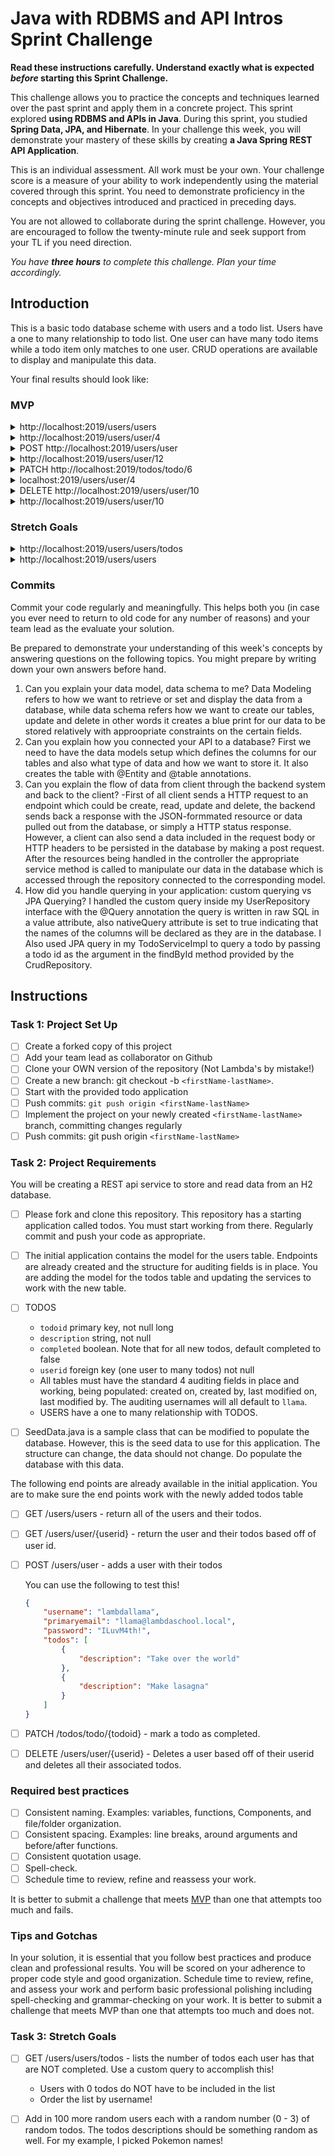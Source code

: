 # Java with RDBMS and API Intros Sprint Challenge

**Read these instructions carefully. Understand exactly what is expected _before_ starting this Sprint Challenge.**

This challenge allows you to practice the concepts and techniques learned over the past sprint and apply them in a concrete project. This sprint explored **using RDBMS and APIs in Java**. During this sprint, you studied **Spring Data, JPA, and Hibernate**. In your challenge this week, you will demonstrate your mastery of these skills by creating **a Java Spring REST API Application**.

This is an individual assessment. All work must be your own. Your challenge score is a measure of your ability to work independently using the material covered through this sprint. You need to demonstrate proficiency in the concepts and objectives introduced and practiced in preceding days.

You are not allowed to collaborate during the sprint challenge. However, you are encouraged to follow the twenty-minute rule and seek support from your TL if you need direction.

_You have **three hours** to complete this challenge. Plan your time accordingly._

## Introduction

This is a basic todo database scheme with users and a todo list. Users have a one to many relationship to todo list. One user can have many todo items while a todo item only matches to one user. CRUD operations are available to display and manipulate this data.

Your final results should look like:

### MVP

<details>
<summary>http://localhost:2019/users/users</summary>

```JSON
[
    {
        "userid": 1,
        "username": "admin",
        "primaryemail": "admin@lambdaschool.local",
        "todos": [
            {
                "todoid": 2,
                "description": "Give Joe access rights",
                "completed": false
            },
            {
                "todoid": 3,
                "description": "Change the color of the home page",
                "completed": false
            }
        ]
    },
    {
        "userid": 4,
        "username": "cinnamon",
        "primaryemail": "cinnamon@lambdaschool.local",
        "todos": [
            {
                "todoid": 5,
                "description": "Take a nap",
                "completed": false
            },
            {
                "todoid": 6,
                "description": "Rearrange my hutch",
                "completed": false
            },
            {
                "todoid": 7,
                "description": "Groom my fur",
                "completed": false
            }
        ]
    },
    {
        "userid": 8,
        "username": "barnbarn",
        "primaryemail": "barnbarn@lambdaschool.local",
        "todos": [
            {
                "todoid": 9,
                "description": "Rearrange my hutch",
                "completed": false
            }
        ]
    },
    {
        "userid": 10,
        "username": "puttat",
        "primaryemail": "puttat@school.lambda",
        "todos": []
    },
    {
        "userid": 11,
        "username": "misskitty",
        "primaryemail": "misskitty@school.lambda",
        "todos": []
    }
]
```

</details>

<details>
<summary>http://localhost:2019/users/user/4</summary>

```JSON
{
    "userid": 4,
    "username": "cinnamon",
    "primaryemail": "cinnamon@lambdaschool.local",
    "todos": [
        {
            "todoid": 5,
            "description": "Take a nap",
            "completed": false
        },
        {
            "todoid": 6,
            "description": "Rearrange my hutch",
            "completed": false
        },
        {
            "todoid": 7,
            "description": "Groom my fur",
            "completed": false
        }
    ]
}
```

</details>

<details>
<summary>POST http://localhost:2019/users/user</summary>

DATA

```JSON
  {
      "username": "lambdallama",
      "primaryemail": "llama@lambdaschool.local",
      "password": "ILuvM4th!",
      "todos": [
          {
              "description": "Take over the world"
          },
          {
              "description": "Make lasagna"
          }
      ]
  }
```

OUTPUT

```TEXT
Status OK
http://localhost:2019/users/user/12
```

</details>

<details>
<summary>http://localhost:2019/users/user/12</summary>

```JSON
{
    "userid": 12,
    "username": "lambdallama",
    "primaryemail": "llama@lambdaschool.local",
    "todos": [
        {
            "todoid": 13,
            "description": "Take over the world",
            "completed": false
        },
        {
            "todoid": 14,
            "description": "Make lasagna",
            "completed": false
        }
    ]
}
```

</details>

<details>
<summary>PATCH http://localhost:2019/todos/todo/6</summary>

OUTPUT

```TEXT
STATUS OK
```

</details>

<details>
<summary>localhost:2019/users/user/4</summary>

```JSON
{
    "userid": 4,
    "username": "cinnamon",
    "primaryemail": "cinnamon@lambdaschool.local",
    "todos": [
        {
            "todoid": 5,
            "description": "Take a nap",
            "completed": false
        },
        {
            "todoid": 6,
            "description": "Rearrange my hutch",
            "completed": true
        },
        {
            "todoid": 7,
            "description": "Groom my fur",
            "completed": false
        }
    ]
}
```

</details>

<details>
<summary>DELETE http://localhost:2019/users/user/10</summary>

OUTPUT

```TEXT
STATUS OK
```

</details>

<details>
<summary>http://localhost:2019/users/user/10</summary>

```JSON
{
    "timestamp": "2020-07-14 14:55:38",
    "status": 500,
    "error": "Internal Server Error",
    "message": "User id 10 not found!",
    "trace": "javax.persistence.EntityNotFoundException: User id 10 not found!\n\tat com.lambdaschool.todos.services.UserServiceImpl.lambda$findUserById$0(UserServiceImpl.java:37)\n\tat java.base/java.util.Optional.orElseThrow(Optional.java:401)\n\tat com.lambdaschool.todos.services.UserServiceImpl.findUserById(UserServiceImpl.java:37)\n\tat com.lambdaschool.todos.services.UserServiceImpl$$FastClassBySpringCGLIB$$3b13ff41.invoke(<generated>)\n\tat org.springframework.cglib.proxy.MethodProxy.invoke(MethodProxy.java:218)\n\tat org.springframework.aop.framework.CglibAopProxy$CglibMethodInvocation.invokeJoinpoint(CglibAopProxy.java:769)\n\tat org.springframework.aop.framework.ReflectiveMethodInvocation.proceed(ReflectiveMethodInvocation.java:163)\n\tat org.springframework.aop.framework.CglibAopProxy$CglibMethodInvocation.proceed(CglibAopProxy.java:747)\n\tat org.springframework.transaction.interceptor.TransactionAspectSupport.invokeWithinTransaction(TransactionAspectSupport.java:366)\n\tat org.springframework.transaction.interceptor.TransactionInterceptor.invoke(TransactionInterceptor.java:99)\n\tat org.springframework.aop.framework.ReflectiveMethodInvocation.proceed(ReflectiveMethodInvocation.java:186)\n\tat org.springframework.aop.framework.CglibAopProxy$CglibMethodInvocation.proceed(CglibAopProxy.java:747)\n\tat org.springframework.aop.framework.CglibAopProxy$DynamicAdvisedInterceptor.intercept(CglibAopProxy.java:689)\n\tat com.lambdaschool.todos.services.UserServiceImpl$$EnhancerBySpringCGLIB$$d1e3f76f.findUserById(<generated>)\n\tat com.lambdaschool.todos.controllers.UserController.getUserById(UserController.java:61)\n\tat java.base/jdk.internal.reflect.NativeMethodAccessorImpl.invoke0(Native Method)\n\tat java.base/jdk.internal.reflect.NativeMethodAccessorImpl.invoke(NativeMethodAccessorImpl.java:62)\n\tat java.base/jdk.internal.reflect.DelegatingMethodAccessorImpl.invoke(DelegatingMethodAccessorImpl.java:43)\n\tat java.base/java.lang.reflect.Method.invoke(Method.java:564)\n\tat org.springframework.web.method.support.InvocableHandlerMethod.doInvoke(InvocableHandlerMethod.java:190)\n\tat org.springframework.web.method.support.InvocableHandlerMethod.invokeForRequest(InvocableHandlerMethod.java:138)\n\tat org.springframework.web.servlet.mvc.method.annotation.ServletInvocableHandlerMethod.invokeAndHandle(ServletInvocableHandlerMethod.java:106)\n\tat org.springframework.web.servlet.mvc.method.annotation.RequestMappingHandlerAdapter.invokeHandlerMethod(RequestMappingHandlerAdapter.java:879)\n\tat org.springframework.web.servlet.mvc.method.annotation.RequestMappingHandlerAdapter.handleInternal(RequestMappingHandlerAdapter.java:793)\n\tat org.springframework.web.servlet.mvc.method.AbstractHandlerMethodAdapter.handle(AbstractHandlerMethodAdapter.java:87)\n\tat org.springframework.web.servlet.DispatcherServlet.doDispatch(DispatcherServlet.java:1040)\n\tat org.springframework.web.servlet.DispatcherServlet.doService(DispatcherServlet.java:943)\n\tat org.springframework.web.servlet.FrameworkServlet.processRequest(FrameworkServlet.java:1006)\n\tat org.springframework.web.servlet.FrameworkServlet.doGet(FrameworkServlet.java:898)\n\tat javax.servlet.http.HttpServlet.service(HttpServlet.java:634)\n\tat org.springframework.web.servlet.FrameworkServlet.service(FrameworkServlet.java:883)\n\tat javax.servlet.http.HttpServlet.service(HttpServlet.java:741)\n\tat org.apache.catalina.core.ApplicationFilterChain.internalDoFilter(ApplicationFilterChain.java:231)\n\tat org.apache.catalina.core.ApplicationFilterChain.doFilter(ApplicationFilterChain.java:166)\n\tat org.apache.tomcat.websocket.server.WsFilter.doFilter(WsFilter.java:53)\n\tat org.apache.catalina.core.ApplicationFilterChain.internalDoFilter(ApplicationFilterChain.java:193)\n\tat org.apache.catalina.core.ApplicationFilterChain.doFilter(ApplicationFilterChain.java:166)\n\tat org.springframework.web.filter.RequestContextFilter.doFilterInternal(RequestContextFilter.java:100)\n\tat org.springframework.web.filter.OncePerRequestFilter.doFilter(OncePerRequestFilter.java:119)\n\tat org.apache.catalina.core.ApplicationFilterChain.internalDoFilter(ApplicationFilterChain.java:193)\n\tat org.apache.catalina.core.ApplicationFilterChain.doFilter(ApplicationFilterChain.java:166)\n\tat org.springframework.web.filter.FormContentFilter.doFilterInternal(FormContentFilter.java:93)\n\tat org.springframework.web.filter.OncePerRequestFilter.doFilter(OncePerRequestFilter.java:119)\n\tat org.apache.catalina.core.ApplicationFilterChain.internalDoFilter(ApplicationFilterChain.java:193)\n\tat org.apache.catalina.core.ApplicationFilterChain.doFilter(ApplicationFilterChain.java:166)\n\tat org.springframework.web.filter.CharacterEncodingFilter.doFilterInternal(CharacterEncodingFilter.java:201)\n\tat org.springframework.web.filter.OncePerRequestFilter.doFilter(OncePerRequestFilter.java:119)\n\tat org.apache.catalina.core.ApplicationFilterChain.internalDoFilter(ApplicationFilterChain.java:193)\n\tat org.apache.catalina.core.ApplicationFilterChain.doFilter(ApplicationFilterChain.java:166)\n\tat org.apache.catalina.core.StandardWrapperValve.invoke(StandardWrapperValve.java:202)\n\tat org.apache.catalina.core.StandardContextValve.invoke(StandardContextValve.java:96)\n\tat org.apache.catalina.authenticator.AuthenticatorBase.invoke(AuthenticatorBase.java:541)\n\tat org.apache.catalina.core.StandardHostValve.invoke(StandardHostValve.java:139)\n\tat org.apache.catalina.valves.ErrorReportValve.invoke(ErrorReportValve.java:92)\n\tat org.apache.catalina.core.StandardEngineValve.invoke(StandardEngineValve.java:74)\n\tat org.apache.catalina.connector.CoyoteAdapter.service(CoyoteAdapter.java:343)\n\tat org.apache.coyote.http11.Http11Processor.service(Http11Processor.java:367)\n\tat org.apache.coyote.AbstractProcessorLight.process(AbstractProcessorLight.java:65)\n\tat org.apache.coyote.AbstractProtocol$ConnectionHandler.process(AbstractProtocol.java:868)\n\tat org.apache.tomcat.util.net.NioEndpoint$SocketProcessor.doRun(NioEndpoint.java:1639)\n\tat org.apache.tomcat.util.net.SocketProcessorBase.run(SocketProcessorBase.java:49)\n\tat java.base/java.util.concurrent.ThreadPoolExecutor.runWorker(ThreadPoolExecutor.java:1130)\n\tat java.base/java.util.concurrent.ThreadPoolExecutor$Worker.run(ThreadPoolExecutor.java:630)\n\tat org.apache.tomcat.util.threads.TaskThread$WrappingRunnable.run(TaskThread.java:61)\n\tat java.base/java.lang.Thread.run(Thread.java:832)\n",
    "path": "/users/user/10"
}
```

</details>

### Stretch Goals

<details>
<summary>http://localhost:2019/users/users/todos</summary>

```JSON
[
    {
        "usernamerpt": "admin",
        "counttodos": 2
    },
    {
        "usernamerpt": "barnbarn",
        "counttodos": 1
    },
    {
        "usernamerpt": "cinnamon",
        "counttodos": 3
    }
]
```

</details>

<details>
<summary>http://localhost:2019/users/users</summary>

```JSON
[
    {
        "userid": 1,
        "username": "admin",
        "primaryemail": "admin@lambdaschool.local",
        "todos": [
            {
                "todoid": 2,
                "description": "Give Joe access rights",
                "completed": false
            },
            {
                "todoid": 3,
                "description": "Change the color of the home page",
                "completed": false
            }
        ]
    },
    {
        "userid": 4,
        "username": "cinnamon",
        "primaryemail": "cinnamon@lambdaschool.local",
        "todos": [
            {
                "todoid": 5,
                "description": "Take a nap",
                "completed": false
            },
            {
                "todoid": 6,
                "description": "Rearrange my hutch",
                "completed": false
            },
            {
                "todoid": 7,
                "description": "Groom my fur",
                "completed": false
            }
        ]
    },
    {
        "userid": 8,
        "username": "barnbarn",
        "primaryemail": "barnbarn@lambdaschool.local",
        "todos": [
            {
                "todoid": 9,
                "description": "Rearrange my hutch",
                "completed": false
            }
        ]
    },
    {
        "userid": 10,
        "username": "puttat",
        "primaryemail": "puttat@school.lambda",
        "todos": []
    },
    {
        "userid": 11,
        "username": "misskitty",
        "primaryemail": "misskitty@school.lambda",
        "todos": []
    },
    {
        "userid": 12,
        "username": "kyle.wunsch",
        "primaryemail": "morton.predovic@gmail.com",
        "todos": [
            {
                "todoid": 13,
                "description": "Catch Onix",
                "completed": false
            },
            {
                "todoid": 14,
                "description": "Catch Seel",
                "completed": false
            },
            {
                "todoid": 15,
                "description": "Catch Seadra",
                "completed": false
            }
        ]
    },
    {
        "userid": 16,
        "username": "wilmer.bahringer",
        "primaryemail": "kyle.stoltenberg@yahoo.com",
        "todos": [
            {
                "todoid": 17,
                "description": "Catch Rapidash",
                "completed": false
            },
            {
                "todoid": 18,
                "description": "Catch Butterfree",
                "completed": false
            },
            {
                "todoid": 19,
                "description": "Catch Muk",
                "completed": false
            }
        ]
    },
    {
        "userid": 20,
        "username": "tamala.jacobs",
        "primaryemail": "darin.sipes@yahoo.com",
        "todos": [
            {
                "todoid": 21,
                "description": "Catch Oddish",
                "completed": false
            },
            {
                "todoid": 22,
                "description": "Catch Dragonair",
                "completed": false
            },
            {
                "todoid": 23,
                "description": "Catch Weedle",
                "completed": false
            }
        ]
    },
    {
        "userid": 24,
        "username": "aaron.braun",
        "primaryemail": "helen.homenick@gmail.com",
        "todos": [
            {
                "todoid": 25,
                "description": "Catch Fearow",
                "completed": false
            }
        ]
    },
    {
        "userid": 26,
        "username": "griselda.collins",
        "primaryemail": "ramiro.bayer@hotmail.com",
        "todos": [
            {
                "todoid": 27,
                "description": "Catch Arbok",
                "completed": false
            },
            {
                "todoid": 28,
                "description": "Catch Beedrill",
                "completed": false
            },
            {
                "todoid": 29,
                "description": "Catch Pikachu",
                "completed": false
            }
        ]
    },
    {
        "userid": 30,
        "username": "javier.schulist",
        "primaryemail": "edgar.mckenzie@yahoo.com",
        "todos": [
            {
                "todoid": 31,
                "description": "Catch Porygon",
                "completed": false
            },
            {
                "todoid": 32,
                "description": "Catch Beedrill",
                "completed": false
            }
        ]
    },
    {
        "userid": 33,
        "username": "barbera.raynor",
        "primaryemail": "douglass.bartoletti@yahoo.com",
        "todos": [
            {
                "todoid": 34,
                "description": "Catch Bellsprout",
                "completed": false
            },
            {
                "todoid": 35,
                "description": "Catch Meowth",
                "completed": false
            }
        ]
    },
    {
        "userid": 36,
        "username": "rosanne.steuber",
        "primaryemail": "delinda.bergstrom@hotmail.com",
        "todos": [
            {
                "todoid": 37,
                "description": "Catch Sandslash",
                "completed": false
            }
        ]
    },
    {
        "userid": 38,
        "username": "sam.mckenzie",
        "primaryemail": "dominique.ebert@hotmail.com",
        "todos": [
            {
                "todoid": 39,
                "description": "Catch Pidgeot",
                "completed": false
            },
            {
                "todoid": 40,
                "description": "Catch Aerodactyl",
                "completed": false
            },
            {
                "todoid": 41,
                "description": "Catch Wigglytuff",
                "completed": false
            }
        ]
    },
    {
        "userid": 42,
        "username": "branda.howe",
        "primaryemail": "carolynn.murray@hotmail.com",
        "todos": [
            {
                "todoid": 43,
                "description": "Catch Kakuna",
                "completed": false
            },
            {
                "todoid": 44,
                "description": "Catch Ekans",
                "completed": false
            }
        ]
    },
    {
        "userid": 45,
        "username": "gertrud.crona",
        "primaryemail": "linwood.marquardt@yahoo.com",
        "todos": [
            {
                "todoid": 46,
                "description": "Catch Gloom",
                "completed": false
            },
            {
                "todoid": 47,
                "description": "Catch Moltres",
                "completed": false
            },
            {
                "todoid": 48,
                "description": "Catch Spearow",
                "completed": false
            }
        ]
    },
    {
        "userid": 49,
        "username": "leo.osinski",
        "primaryemail": "neely.swift@yahoo.com",
        "todos": [
            {
                "todoid": 50,
                "description": "Catch Zapdos",
                "completed": false
            },
            {
                "todoid": 51,
                "description": "Catch Charmeleon",
                "completed": false
            }
        ]
    },
    {
        "userid": 52,
        "username": "shemika.brakus",
        "primaryemail": "doug.upton@hotmail.com",
        "todos": [
            {
                "todoid": 53,
                "description": "Catch Magneton",
                "completed": false
            },
            {
                "todoid": 54,
                "description": "Catch Slowpoke",
                "completed": false
            }
        ]
    },
    {
        "userid": 55,
        "username": "sam.bins",
        "primaryemail": "hang.mante@yahoo.com",
        "todos": [
            {
                "todoid": 56,
                "description": "Catch Nidoqueen",
                "completed": false
            },
            {
                "todoid": 57,
                "description": "Catch Sandshrew",
                "completed": false
            }
        ]
    },
    {
        "userid": 58,
        "username": "kathryn.mraz",
        "primaryemail": "larue.haley@hotmail.com",
        "todos": [
            {
                "todoid": 59,
                "description": "Catch Charmander",
                "completed": false
            },
            {
                "todoid": 60,
                "description": "Catch Dodrio",
                "completed": false
            }
        ]
    },
    {
        "userid": 61,
        "username": "elias.toy",
        "primaryemail": "earnestine.schiller@yahoo.com",
        "todos": [
            {
                "todoid": 62,
                "description": "Catch Krabby",
                "completed": false
            },
            {
                "todoid": 63,
                "description": "Catch Goldeen",
                "completed": false
            }
        ]
    },
    {
        "userid": 64,
        "username": "arlie.cassin",
        "primaryemail": "yun.aufderhar@hotmail.com",
        "todos": []
    },
    {
        "userid": 65,
        "username": "ashly.schimmel",
        "primaryemail": "asa.strosin@hotmail.com",
        "todos": [
            {
                "todoid": 66,
                "description": "Catch Rattata",
                "completed": false
            }
        ]
    },
    {
        "userid": 67,
        "username": "jeannette.lubowitz",
        "primaryemail": "jarrod.koepp@yahoo.com",
        "todos": [
            {
                "todoid": 68,
                "description": "Catch Arbok",
                "completed": false
            },
            {
                "todoid": 69,
                "description": "Catch Clefairy",
                "completed": false
            }
        ]
    },
    {
        "userid": 70,
        "username": "wan.haag",
        "primaryemail": "shalonda.graham@gmail.com",
        "todos": [
            {
                "todoid": 71,
                "description": "Catch Cloyster",
                "completed": false
            },
            {
                "todoid": 72,
                "description": "Catch Kakuna",
                "completed": false
            },
            {
                "todoid": 73,
                "description": "Catch Venusaur",
                "completed": false
            }
        ]
    },
    {
        "userid": 74,
        "username": "bernardina.beahan",
        "primaryemail": "beula.hegmann@yahoo.com",
        "todos": [
            {
                "todoid": 75,
                "description": "Catch Diglett",
                "completed": false
            }
        ]
    },
    {
        "userid": 76,
        "username": "roman.maggio",
        "primaryemail": "isabelle.ryan@gmail.com",
        "todos": [
            {
                "todoid": 77,
                "description": "Catch Hypno",
                "completed": false
            }
        ]
    },
    {
        "userid": 78,
        "username": "don.parker",
        "primaryemail": "marlene.koepp@gmail.com",
        "todos": [
            {
                "todoid": 79,
                "description": "Catch Farfetch'd",
                "completed": false
            },
            {
                "todoid": 80,
                "description": "Catch Vaporeon",
                "completed": false
            },
            {
                "todoid": 81,
                "description": "Catch Lapras",
                "completed": false
            }
        ]
    },
    {
        "userid": 82,
        "username": "jesse.wunsch",
        "primaryemail": "wayne.murazik@gmail.com",
        "todos": [
            {
                "todoid": 83,
                "description": "Catch Dratini",
                "completed": false
            },
            {
                "todoid": 84,
                "description": "Catch Machop",
                "completed": false
            },
            {
                "todoid": 85,
                "description": "Catch Venonat",
                "completed": false
            }
        ]
    },
    {
        "userid": 86,
        "username": "dan.kunde",
        "primaryemail": "heike.bergnaum@hotmail.com",
        "todos": [
            {
                "todoid": 87,
                "description": "Catch Arbok",
                "completed": false
            }
        ]
    },
    {
        "userid": 88,
        "username": "casandra.legros",
        "primaryemail": "wilburn.sipes@gmail.com",
        "todos": []
    },
    {
        "userid": 89,
        "username": "yahaira.rice",
        "primaryemail": "hal.kertzmann@yahoo.com",
        "todos": []
    },
    {
        "userid": 90,
        "username": "gertrud.dickinson",
        "primaryemail": "katelin.reichel@gmail.com",
        "todos": [
            {
                "todoid": 91,
                "description": "Catch Doduo",
                "completed": false
            },
            {
                "todoid": 92,
                "description": "Catch Ninetales",
                "completed": false
            },
            {
                "todoid": 93,
                "description": "Catch Mew",
                "completed": false
            }
        ]
    },
    {
        "userid": 94,
        "username": "miles.graham",
        "primaryemail": "joesph.willms@gmail.com",
        "todos": [
            {
                "todoid": 95,
                "description": "Catch Snorlax",
                "completed": false
            }
        ]
    },
    {
        "userid": 96,
        "username": "rossana.powlowski",
        "primaryemail": "porsha.purdy@yahoo.com",
        "todos": [
            {
                "todoid": 97,
                "description": "Catch Gastly",
                "completed": false
            },
            {
                "todoid": 98,
                "description": "Catch Geodude",
                "completed": false
            }
        ]
    },
    {
        "userid": 99,
        "username": "demetrius.collins",
        "primaryemail": "kassie.waters@gmail.com",
        "todos": [
            {
                "todoid": 100,
                "description": "Catch Articuno",
                "completed": false
            }
        ]
    },
    {
        "userid": 101,
        "username": "royce.miller",
        "primaryemail": "steven.wisoky@gmail.com",
        "todos": [
            {
                "todoid": 102,
                "description": "Catch Tentacruel",
                "completed": false
            }
        ]
    },
    {
        "userid": 103,
        "username": "marlin.wisozk",
        "primaryemail": "roderick.hoppe@gmail.com",
        "todos": [
            {
                "todoid": 104,
                "description": "Catch Machoke",
                "completed": false
            }
        ]
    },
    {
        "userid": 105,
        "username": "chauncey.rolfson",
        "primaryemail": "anthony.swift@gmail.com",
        "todos": [
            {
                "todoid": 106,
                "description": "Catch Arbok",
                "completed": false
            }
        ]
    },
    {
        "userid": 107,
        "username": "kyle.steuber",
        "primaryemail": "estelle.hane@yahoo.com",
        "todos": [
            {
                "todoid": 108,
                "description": "Catch Clefairy",
                "completed": false
            }
        ]
    },
    {
        "userid": 109,
        "username": "cecile.metz",
        "primaryemail": "euna.cole@gmail.com",
        "todos": []
    },
    {
        "userid": 110,
        "username": "lonny.parker",
        "primaryemail": "madie.maggio@gmail.com",
        "todos": [
            {
                "todoid": 111,
                "description": "Catch Seaking",
                "completed": false
            },
            {
                "todoid": 112,
                "description": "Catch Flareon",
                "completed": false
            }
        ]
    },
    {
        "userid": 113,
        "username": "myles.cronin",
        "primaryemail": "annelle.treutel@gmail.com",
        "todos": [
            {
                "todoid": 114,
                "description": "Catch Kadabra",
                "completed": false
            }
        ]
    },
    {
        "userid": 115,
        "username": "guy.koepp",
        "primaryemail": "merle.kassulke@hotmail.com",
        "todos": []
    },
    {
        "userid": 116,
        "username": "malcolm.mueller",
        "primaryemail": "norbert.abernathy@hotmail.com",
        "todos": [
            {
                "todoid": 117,
                "description": "Catch Pinsir",
                "completed": false
            },
            {
                "todoid": 118,
                "description": "Catch Gyarados",
                "completed": false
            },
            {
                "todoid": 119,
                "description": "Catch Snorlax",
                "completed": false
            }
        ]
    },
    {
        "userid": 120,
        "username": "darrell.kirlin",
        "primaryemail": "dirk.trantow@yahoo.com",
        "todos": [
            {
                "todoid": 121,
                "description": "Catch Spearow",
                "completed": false
            }
        ]
    },
    {
        "userid": 122,
        "username": "carter.sawayn",
        "primaryemail": "loni.williamson@hotmail.com",
        "todos": [
            {
                "todoid": 123,
                "description": "Catch Machop",
                "completed": false
            },
            {
                "todoid": 124,
                "description": "Catch Raichu",
                "completed": false
            },
            {
                "todoid": 125,
                "description": "Catch Clefable",
                "completed": false
            }
        ]
    },
    {
        "userid": 126,
        "username": "tana.mueller",
        "primaryemail": "laurel.denesik@yahoo.com",
        "todos": [
            {
                "todoid": 127,
                "description": "Catch Cloyster",
                "completed": false
            },
            {
                "todoid": 128,
                "description": "Catch Grimer",
                "completed": false
            },
            {
                "todoid": 129,
                "description": "Catch Rhydon",
                "completed": false
            }
        ]
    },
    {
        "userid": 130,
        "username": "lula.zulauf",
        "primaryemail": "claris.schroeder@gmail.com",
        "todos": [
            {
                "todoid": 131,
                "description": "Catch Beedrill",
                "completed": false
            },
            {
                "todoid": 132,
                "description": "Catch Venusaur",
                "completed": false
            }
        ]
    },
    {
        "userid": 133,
        "username": "jordan.champlin",
        "primaryemail": "phoebe.hahn@gmail.com",
        "todos": [
            {
                "todoid": 134,
                "description": "Catch Goldeen",
                "completed": false
            },
            {
                "todoid": 135,
                "description": "Catch Sandshrew",
                "completed": false
            },
            {
                "todoid": 136,
                "description": "Catch Articuno",
                "completed": false
            }
        ]
    },
    {
        "userid": 137,
        "username": "man.bernier",
        "primaryemail": "brant.howell@hotmail.com",
        "todos": []
    },
    {
        "userid": 138,
        "username": "phillip.spinka",
        "primaryemail": "caren.heaney@gmail.com",
        "todos": [
            {
                "todoid": 139,
                "description": "Catch Weezing",
                "completed": false
            }
        ]
    },
    {
        "userid": 140,
        "username": "trinidad.pollich",
        "primaryemail": "osvaldo.kuhlman@gmail.com",
        "todos": []
    },
    {
        "userid": 141,
        "username": "jessi.schimmel",
        "primaryemail": "sandra.watsica@yahoo.com",
        "todos": [
            {
                "todoid": 142,
                "description": "Catch Arbok",
                "completed": false
            },
            {
                "todoid": 143,
                "description": "Catch Abra",
                "completed": false
            }
        ]
    },
    {
        "userid": 144,
        "username": "cary.rodriguez",
        "primaryemail": "carolyne.crona@hotmail.com",
        "todos": [
            {
                "todoid": 145,
                "description": "Catch Charmander",
                "completed": false
            },
            {
                "todoid": 146,
                "description": "Catch Tauros",
                "completed": false
            }
        ]
    },
    {
        "userid": 147,
        "username": "daren.cassin",
        "primaryemail": "tamica.pfeffer@hotmail.com",
        "todos": [
            {
                "todoid": 148,
                "description": "Catch Exeggcute",
                "completed": false
            }
        ]
    },
    {
        "userid": 149,
        "username": "sparkle.fritsch",
        "primaryemail": "patricia.goldner@yahoo.com",
        "todos": []
    },
    {
        "userid": 150,
        "username": "marianela.borer",
        "primaryemail": "hilma.rogahn@gmail.com",
        "todos": [
            {
                "todoid": 151,
                "description": "Catch Slowbro",
                "completed": false
            },
            {
                "todoid": 152,
                "description": "Catch Alakazam",
                "completed": false
            },
            {
                "todoid": 153,
                "description": "Catch Mewtwo",
                "completed": false
            }
        ]
    },
    {
        "userid": 154,
        "username": "tod.murazik",
        "primaryemail": "benita.pouros@yahoo.com",
        "todos": []
    },
    {
        "userid": 155,
        "username": "laci.price",
        "primaryemail": "rowena.ohara@gmail.com",
        "todos": [
            {
                "todoid": 156,
                "description": "Catch Meowth",
                "completed": false
            }
        ]
    },
    {
        "userid": 157,
        "username": "zenia.wehner",
        "primaryemail": "guy.aufderhar@hotmail.com",
        "todos": [
            {
                "todoid": 158,
                "description": "Catch Onix",
                "completed": false
            },
            {
                "todoid": 159,
                "description": "Catch Lapras",
                "completed": false
            },
            {
                "todoid": 160,
                "description": "Catch Slowpoke",
                "completed": false
            }
        ]
    },
    {
        "userid": 161,
        "username": "jacques.wolff",
        "primaryemail": "carlena.stracke@hotmail.com",
        "todos": []
    },
    {
        "userid": 162,
        "username": "jerry.rau",
        "primaryemail": "yael.aufderhar@yahoo.com",
        "todos": [
            {
                "todoid": 163,
                "description": "Catch Metapod",
                "completed": false
            },
            {
                "todoid": 164,
                "description": "Catch Gloom",
                "completed": false
            },
            {
                "todoid": 165,
                "description": "Catch Nidorino",
                "completed": false
            }
        ]
    },
    {
        "userid": 166,
        "username": "thaddeus.wolf",
        "primaryemail": "ashlie.boyle@yahoo.com",
        "todos": [
            {
                "todoid": 167,
                "description": "Catch Gastly",
                "completed": false
            },
            {
                "todoid": 168,
                "description": "Catch Wigglytuff",
                "completed": false
            }
        ]
    },
    {
        "userid": 169,
        "username": "reyes.rogahn",
        "primaryemail": "elliott.gutmann@gmail.com",
        "todos": [
            {
                "todoid": 170,
                "description": "Catch Ditto",
                "completed": false
            },
            {
                "todoid": 171,
                "description": "Catch Paras",
                "completed": false
            },
            {
                "todoid": 172,
                "description": "Catch Butterfree",
                "completed": false
            }
        ]
    },
    {
        "userid": 173,
        "username": "sandi.dooley",
        "primaryemail": "maire.hagenes@gmail.com",
        "todos": [
            {
                "todoid": 174,
                "description": "Catch Scyther",
                "completed": false
            }
        ]
    },
    {
        "userid": 175,
        "username": "dillon.langworth",
        "primaryemail": "genny.quitzon@gmail.com",
        "todos": []
    },
    {
        "userid": 176,
        "username": "melonie.crooks",
        "primaryemail": "eileen.blanda@yahoo.com",
        "todos": [
            {
                "todoid": 177,
                "description": "Catch Kadabra",
                "completed": false
            },
            {
                "todoid": 178,
                "description": "Catch Poliwrath",
                "completed": false
            }
        ]
    },
    {
        "userid": 179,
        "username": "hiroko.west",
        "primaryemail": "jimmie.runolfsdottir@gmail.com",
        "todos": [
            {
                "todoid": 180,
                "description": "Catch Paras",
                "completed": false
            }
        ]
    },
    {
        "userid": 181,
        "username": "juana.dickinson",
        "primaryemail": "tequila.rau@yahoo.com",
        "todos": []
    },
    {
        "userid": 182,
        "username": "winston.bergstrom",
        "primaryemail": "winfred.dubuque@hotmail.com",
        "todos": [
            {
                "todoid": 183,
                "description": "Catch Rattata",
                "completed": false
            },
            {
                "todoid": 184,
                "description": "Catch Primeape",
                "completed": false
            }
        ]
    },
    {
        "userid": 185,
        "username": "frankie.heaney",
        "primaryemail": "ollie.stiedemann@hotmail.com",
        "todos": [
            {
                "todoid": 186,
                "description": "Catch Snorlax",
                "completed": false
            }
        ]
    },
    {
        "userid": 187,
        "username": "scott.pagac",
        "primaryemail": "kimberley.runolfsdottir@hotmail.com",
        "todos": [
            {
                "todoid": 188,
                "description": "Catch Dugtrio",
                "completed": false
            },
            {
                "todoid": 189,
                "description": "Catch Zubat",
                "completed": false
            }
        ]
    },
    {
        "userid": 190,
        "username": "angelo.hayes",
        "primaryemail": "venetta.thompson@hotmail.com",
        "todos": []
    },
    {
        "userid": 191,
        "username": "andrew.green",
        "primaryemail": "chong.macgyver@hotmail.com",
        "todos": [
            {
                "todoid": 192,
                "description": "Catch Clefable",
                "completed": false
            }
        ]
    },
    {
        "userid": 193,
        "username": "tamekia.cummerata",
        "primaryemail": "madelyn.lemke@yahoo.com",
        "todos": []
    },
    {
        "userid": 194,
        "username": "benny.strosin",
        "primaryemail": "kandace.thompson@yahoo.com",
        "todos": []
    },
    {
        "userid": 195,
        "username": "nu.kohler",
        "primaryemail": "bettye.rath@hotmail.com",
        "todos": []
    },
    {
        "userid": 196,
        "username": "shirley.gislason",
        "primaryemail": "herschel.purdy@gmail.com",
        "todos": [
            {
                "todoid": 197,
                "description": "Catch Pidgeot",
                "completed": false
            },
            {
                "todoid": 198,
                "description": "Catch Growlithe",
                "completed": false
            }
        ]
    },
    {
        "userid": 199,
        "username": "ashanti.okon",
        "primaryemail": "burton.runolfsson@hotmail.com",
        "todos": []
    },
    {
        "userid": 200,
        "username": "janie.lang",
        "primaryemail": "jaime.koelpin@yahoo.com",
        "todos": [
            {
                "todoid": 201,
                "description": "Catch Seel",
                "completed": false
            },
            {
                "todoid": 202,
                "description": "Catch Gyarados",
                "completed": false
            }
        ]
    },
    {
        "userid": 203,
        "username": "audie.larkin",
        "primaryemail": "toshiko.upton@hotmail.com",
        "todos": [
            {
                "todoid": 204,
                "description": "Catch Exeggutor",
                "completed": false
            }
        ]
    },
    {
        "userid": 205,
        "username": "james.graham",
        "primaryemail": "lovie.rosenbaum@gmail.com",
        "todos": [
            {
                "todoid": 206,
                "description": "Catch Pidgey",
                "completed": false
            },
            {
                "todoid": 207,
                "description": "Catch Seaking",
                "completed": false
            }
        ]
    },
    {
        "userid": 208,
        "username": "virgil.cassin",
        "primaryemail": "jeramy.bogan@hotmail.com",
        "todos": []
    },
    {
        "userid": 209,
        "username": "lilliana.hauck",
        "primaryemail": "windy.purdy@gmail.com",
        "todos": [
            {
                "todoid": 210,
                "description": "Catch Kingler",
                "completed": false
            },
            {
                "todoid": 211,
                "description": "Catch Golbat",
                "completed": false
            }
        ]
    },
    {
        "userid": 212,
        "username": "dori.lockman",
        "primaryemail": "roland.franecki@yahoo.com",
        "todos": [
            {
                "todoid": 213,
                "description": "Catch Clefable",
                "completed": false
            },
            {
                "todoid": 214,
                "description": "Catch Vileplume",
                "completed": false
            },
            {
                "todoid": 215,
                "description": "Catch Paras",
                "completed": false
            }
        ]
    },
    {
        "userid": 216,
        "username": "elmer.hermann",
        "primaryemail": "sybil.klein@yahoo.com",
        "todos": []
    },
    {
        "userid": 217,
        "username": "ana.ondricka",
        "primaryemail": "liliana.gutkowski@gmail.com",
        "todos": [
            {
                "todoid": 218,
                "description": "Catch Vaporeon",
                "completed": false
            }
        ]
    },
    {
        "userid": 219,
        "username": "adrianna.rice",
        "primaryemail": "charla.wintheiser@hotmail.com",
        "todos": []
    },
    {
        "userid": 220,
        "username": "lyndsey.kirlin",
        "primaryemail": "jama.cassin@gmail.com",
        "todos": [
            {
                "todoid": 221,
                "description": "Catch Scyther",
                "completed": false
            }
        ]
    },
    {
        "userid": 222,
        "username": "norbert.gerhold",
        "primaryemail": "krystyna.fahey@yahoo.com",
        "todos": [
            {
                "todoid": 223,
                "description": "Catch Golem",
                "completed": false
            }
        ]
    },
    {
        "userid": 224,
        "username": "tanja.leffler",
        "primaryemail": "garry.ebert@yahoo.com",
        "todos": []
    },
    {
        "userid": 225,
        "username": "chae.franecki",
        "primaryemail": "marge.russel@gmail.com",
        "todos": [
            {
                "todoid": 226,
                "description": "Catch Pidgeot",
                "completed": false
            },
            {
                "todoid": 227,
                "description": "Catch Koffing",
                "completed": false
            }
        ]
    },
    {
        "userid": 228,
        "username": "oliva.block",
        "primaryemail": "lou.hammes@gmail.com",
        "todos": [
            {
                "todoid": 229,
                "description": "Catch Venusaur",
                "completed": false
            },
            {
                "todoid": 230,
                "description": "Catch Wartortle",
                "completed": false
            }
        ]
    },
    {
        "userid": 231,
        "username": "malik.okeefe",
        "primaryemail": "emerson.walter@hotmail.com",
        "todos": [
            {
                "todoid": 232,
                "description": "Catch Venomoth",
                "completed": false
            },
            {
                "todoid": 233,
                "description": "Catch Eevee",
                "completed": false
            }
        ]
    },
    {
        "userid": 234,
        "username": "warner.kautzer",
        "primaryemail": "freeman.moore@gmail.com",
        "todos": [
            {
                "todoid": 235,
                "description": "Catch Primeape",
                "completed": false
            },
            {
                "todoid": 236,
                "description": "Catch Poliwag",
                "completed": false
            },
            {
                "todoid": 237,
                "description": "Catch Zubat",
                "completed": false
            }
        ]
    },
    {
        "userid": 238,
        "username": "jarod.wunsch",
        "primaryemail": "ettie.dubuque@yahoo.com",
        "todos": []
    },
    {
        "userid": 239,
        "username": "darron.schimmel",
        "primaryemail": "rasheeda.schoen@gmail.com",
        "todos": [
            {
                "todoid": 240,
                "description": "Catch Aerodactyl",
                "completed": false
            },
            {
                "todoid": 241,
                "description": "Catch Articuno",
                "completed": false
            },
            {
                "todoid": 242,
                "description": "Catch Dugtrio",
                "completed": false
            }
        ]
    },
    {
        "userid": 243,
        "username": "debbra.rowe",
        "primaryemail": "gayla.howe@hotmail.com",
        "todos": [
            {
                "todoid": 244,
                "description": "Catch Charmeleon",
                "completed": false
            },
            {
                "todoid": 245,
                "description": "Catch Tangela",
                "completed": false
            }
        ]
    },
    {
        "userid": 246,
        "username": "phil.fadel",
        "primaryemail": "michal.jaskolski@yahoo.com",
        "todos": [
            {
                "todoid": 247,
                "description": "Catch Arbok",
                "completed": false
            },
            {
                "todoid": 248,
                "description": "Catch Dragonite",
                "completed": false
            },
            {
                "todoid": 249,
                "description": "Catch Vileplume",
                "completed": false
            }
        ]
    },
    {
        "userid": 250,
        "username": "joline.dibbert",
        "primaryemail": "wilbur.gottlieb@gmail.com",
        "todos": []
    },
    {
        "userid": 251,
        "username": "reanna.schmitt",
        "primaryemail": "alex.hodkiewicz@gmail.com",
        "todos": [
            {
                "todoid": 252,
                "description": "Catch Venomoth",
                "completed": false
            }
        ]
    },
    {
        "userid": 253,
        "username": "candis.skiles",
        "primaryemail": "santiago.wolff@hotmail.com",
        "todos": []
    },
    {
        "userid": 254,
        "username": "russell.harris",
        "primaryemail": "kiersten.dickinson@gmail.com",
        "todos": []
    },
    {
        "userid": 255,
        "username": "sammy.kozey",
        "primaryemail": "nicholas.quigley@hotmail.com",
        "todos": [
            {
                "todoid": 256,
                "description": "Catch Paras",
                "completed": false
            }
        ]
    }
]
```

</details>

### Commits

Commit your code regularly and meaningfully. This helps both you (in case you ever need to return to old code for any number of reasons) and your team lead as the evaluate your solution.

Be prepared to demonstrate your understanding of this week's concepts by answering questions on the following topics. You might prepare by writing down your own answers before hand.

1. Can you explain your data model, data schema to me?
    Data Modeling refers to how we want to retrieve or set and display the data from a database, while data schema refers how we want to create our tables, update and delete in other words it creates a blue print for our data to be stored relatively with approopriate constraints on the certain fields.
2. Can you explain how you connected your API to a database?
    First we need to have the data models setup which defines the columns for our tables and also what type of data and how we want to store it. It also creates the table with @Entity and @table annotations.
3. Can you explain the flow of data from client through the backend system and back to the client?
 -First of all client sends a HTTP request to an endpoint which could be create, read, update and delete, the backend sends back a response with the JSON-formmated resource or data pulled out from the database, or simply a HTTP status response. However, a client can also send a data included in the request body or HTTP headers to be persisted in the database by making a post request. After the resources being handled in the controller the appropriate service method is called to manipulate our data in the database which  is accessed through the repository connected to the corresponding model.
4. How did you handle querying in your application: custom querying vs JPA Querying?
   I handled the custom query inside my UserRepository interface with the @Query annotation the query is written in raw SQL in a value attribute, also nativeQuery attribute is set to true indicating that the names of the columns will be declared as they are in the database. I Also used JPA query in my TodoServiceImpl to query a todo by passing a todo id as the argument in the findById method provided by the CrudRepository.

## Instructions

### Task 1: Project Set Up

- [ ] Create a forked copy of this project
- [ ] Add your team lead as collaborator on Github
- [ ] Clone your OWN version of the repository (Not Lambda's by mistake!)
- [ ] Create a new branch: git checkout -b `<firstName-lastName>`.
- [ ] Start with the provided todo application
- [ ] Push commits: `git push origin <firstName-lastName>`
- [ ] Implement the project on your newly created `<firstName-lastName>` branch, committing changes regularly
- [ ] Push commits: git push origin `<firstName-lastName>`

### Task 2: Project Requirements

You will be creating a REST api service to store and read data from an H2 database.

- [ ] Please fork and clone this repository. This repository has a starting application called todos. You must start working from there. Regularly commit and push your code as appropriate.

- [ ] The initial application contains the model for the users table. Endpoints are already created and the structure for auditing fields is in place. You are adding the model for the todos table and updating the services to work with the new table.

- [ ] TODOS
  - `todoid` primary key, not null long
  - `description` string, not null
  - `completed` boolean. Note that for all new todos, default completed to false
  - `userid` foreign key (one user to many todos) not null
  - All tables must have the standard 4 auditing fields in place and working, being populated: created on, created by, last modified on, last modified by. The auditing usernames will all default to `llama`.
  - USERS have a one to many relationship with TODOS.

- [ ] SeedData.java is a sample class that can be modified to populate the database. However, this is the seed data to use for this application. The structure can change, the data should not change. Do populate the database with this data.

The following end points are already available in the initial application. You are to make sure the end points work with the newly added todos table

- [ ] GET /users/users - return all of the users and their todos.

- [ ] GET /users/user/{userid} - return the user and their todos based off of user id.

- [ ] POST /users/user - adds a user with their todos

  You can use the following to test this!

  ```JSON
  {
      "username": "lambdallama",
      "primaryemail": "llama@lambdaschool.local",
      "password": "ILuvM4th!",
      "todos": [
          {
              "description": "Take over the world"
          },
          {
              "description": "Make lasagna"
          }
      ]
  }
  ```

- [ ] PATCH /todos/todo/{todoid} - mark a todo as completed.

- [ ] DELETE /users/user/{userid} - Deletes a user based off of their userid and deletes all their associated todos.

### Required best practices

- [ ] Consistent naming. Examples: variables, functions, Components, and file/folder organization.
- [ ] Consistent spacing. Examples: line breaks, around arguments and before/after functions.
- [ ] Consistent quotation usage.
- [ ] Spell-check.
- [ ] Schedule time to review, refine and reassess your work.

It is better to submit a challenge that meets [MVP](https://en.wikipedia.org/wiki/Minimum_viable_product) than one that attempts too much and fails.

### Tips and Gotchas

In your solution, it is essential that you follow best practices and produce clean and professional results. You will be scored on your adherence to proper code style and good organization. Schedule time to review, refine, and assess your work and perform basic professional polishing including spell-checking and grammar-checking on your work. It is better to submit a challenge that meets MVP than one that attempts too much and does not.

### Task 3: Stretch Goals

- [ ] GET /users/users/todos - lists the number of todos each user has that are NOT completed. Use a custom query to accomplish this!
  - Users with 0 todos do NOT have to be included in the list
  - Order the list by username!
  
- [ ] Add in 100 more random users each with a random number (0 - 3) of random todos. The todos descriptions should be something random as well. For my example, I picked Pokemon names!

